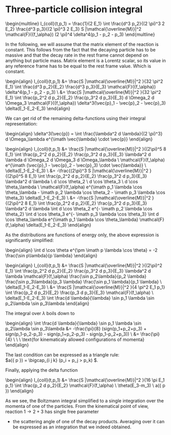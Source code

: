 # Three-particle collision integral

\begin{multline}
    I_{coll}(t,p_1) = \frac{1}{2 E_1} \int
        \frac{d^3 p_2}{(2 \pi)^3 2 E_2} \frac{d^3 p_3}{(2 \pi)^3 2 E_3}
        S |\mathcal{\overline{M}}|^2 \mathcal{F}(\{f_\alpha\}) (2 \pi)^4
        \delta^4(p_1 - p_2 - p_3)
\end{multline}

In the following, we will assume that the matrix element of the reaction is constant. This
follows from the fact that the decaying particle has to be massive and that the decay rate in the
rest frame cannot depend on anything but particle mass. Matrix element is a Lorentz scalar, so its
value in any reference frame has to be equal to the rest frame value. Which is constant.

\begin{align}
    I_{coll}(t,p_1)
        &= \frac{S |\mathcal{\overline{M}}|^2 }{32 \pi^2 E_1} \int \frac{d^3 p_2}{E_2} \frac{d^3 p_3}{E_3}
            \mathcal{F}(\{f_\alpha\}) \delta^4(p_1 - p_2 - p_3)
        \\ &= \frac{S |\mathcal{\overline{M}}|^2 }{32 \pi^2 E_1} \int \frac{p_2^2 d p_2}{E_2} \frac{p_3^2 d p_3}{E_3}
            d \Omega_2 d \Omega_3 \mathcal{F}(\{f_\alpha\})
            \delta^3(\vec{p}_1 - \vec{p}_2 - \vec{p}_3) \delta(E_1-E_2-E_3)
\end{align}

We can get rid of the remaining delta-functions using their integral representation:

\begin{align}
    \delta^3(\vec{p}) = \int \frac{\lambda^2 d \lambda}{(2 \pi)^3} d \Omega_\lambda e^{\imath \vec{\lambda} \cdot \vec{p}}
\end{align}

\begin{align}
    I_{coll}(t,p_1)
        &= \frac{S |\mathcal{\overline{M}}|^2 }{(2\pi)^5 8 E_1}
            \int \frac{p_2^2 d p_2}{E_2} \frac{p_3^2 d p_3}{E_3} \lambda^2 d \lambda
            d \Omega_2 d \Omega_3 d \Omega_\lambda \ \mathcal{F}(f_\alpha)
            e^{\imath (\vec{p}\_1 - \vec{p}\_2 - \vec{p}\_3) \cdot \vec{\lambda}}
            \ \delta(E_1-E_2-E_3)
        \\ &= -\frac{(2\pi)^3 S |\mathcal{\overline{M}}|^2 }{(2\pi)^5 8 E_1}
            \int \frac{p_2^2 d p_2}{E_2} \frac{p_3^2 d p_3}{E_3} \lambda^2 d \lambda
            \ d \cos \theta_2 \ d \cos \theta_3 \ d \cos \theta_\lambda \ \mathcal{F}(f_\alpha)
            e^{\imath p_1 \lambda \cos \theta_\lambda - \imath p_2 \lambda \cos \theta_2 - \imath p_3 \lambda \cos \theta_3}
            \delta(E_1-E_2-E_3)
        \\ &= -\frac{S |\mathcal{\overline{M}}|^2 }{(2\pi)^2 8 E_1}
            \int \frac{p_2^2 d p_2}{E_2} \frac{p_3^2 d p_3}{E_3} \lambda^2 d \lambda
            \int d \cos \theta_2 e^{- \imath p_2 \lambda \cos \theta_2}
            \int d \cos \theta_3 e^{- \imath p_3 \lambda \cos \theta_3}
            \int d \cos \theta_\lambda e^{\imath p_1 \lambda \cos \theta_\lambda}
            \mathcal{F}(f_\alpha) \delta(E_1-E_2-E_3)
\end{align}

As the distributions are functions of energy only, the above expression is significantly simplified:

\begin{align}
    \int d \cos \theta e^{\pm \imath p \lambda \cos \theta} = -2 \frac{\sin p\lambda}{p \lambda}
\end{align}

\begin{align}
    I_{coll}(t,p_1)
        &= \frac{S |\mathcal{\overline{M}}|^2 }{(2\pi)^2 E_1}
            \int \frac{p_2^2 d p_2}{E_2} \frac{p_3^2 d p_3}{E_3} \lambda^2 d \lambda
            \mathcal{F}(f_\alpha)
            \frac{\sin p_2\lambda}{p_2 \lambda}
            \frac{\sin p_3\lambda}{p_3 \lambda}
            \frac{\sin p_1 \lambda}{p_1 \lambda}
            \ \delta(E_1-E_2-E_3)
        \\ &= \frac{S |\mathcal{\overline{M}}|^2 }{4 \pi^2 E_1 p_1}
            \int \frac{p_2 d p_2}{E_2} \frac{p_3 d p_3}{E_3}
            \mathcal{F}(f_\alpha) \ \delta(E_1-E_2-E_3)
            \int \frac{d \lambda}{\lambda}  \sin p_1 \lambda \sin p_2\lambda \sin p_3\lambda
\end{align}

The integral over $\lambda$ boils down to

\begin{align}
    \int \frac{d \lambda}{\lambda}  \sin p_1 \lambda \sin p_2\lambda \sin p_3\lambda &=
    -\frac{\pi}{8} (sign(p_1+p_2+p_3) + sign(p_1-p_2-p_3) - sign(p_1+p_2-p_3) - sign(p_1-p_2+p_3))
    \\ &= \frac{\pi}{4} \ \ \ \text{for kinematicaly allowed configurations of momenta}
\end{align}

The last condition can be expressed as a triangle rule: \
$a(\{ p \}) = \bigcap_{i j k} (p_i + p_j > p_k) $.

Finally, applying the delta function

\begin{align}
    I_{coll}(t,p_1)
        &= \frac{S |\mathcal{\overline{M}}|^2 }{16 \pi E_1 p_1}
            \int \frac{p_2 d p_2}{E_2} \mathcal{F}(f_\alpha) \ \theta(E_3-m_3) \ a(\{ p \})
\end{align}

As we see, the Boltzmann integral simplified to a single integration over the momenta of one of
the particles. From the kinematical point of view, reaction $1 \to 2 + 3$ has single free parameter
- the scattering angle of one of the decay products. Averaging over it can be expressed as
an integration that we indeed obtained.
